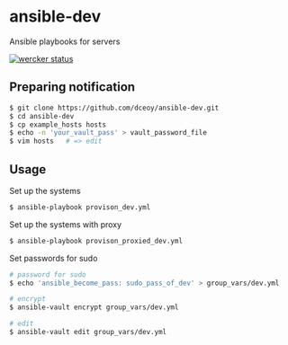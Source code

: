 ansible-dev
===========

Ansible playbooks for servers

[![wercker status](https://app.wercker.com/status/4f6cc02818eabf9b6b0903bfb6d021f9/m/master "wercker status")](https://app.wercker.com/project/byKey/4f6cc02818eabf9b6b0903bfb6d021f9)

Preparing notification
----------------------

```sh
$ git clone https://github.com/dceoy/ansible-dev.git
$ cd ansible-dev
$ cp example_hosts hosts
$ echo -n 'your_vault_pass' > vault_password_file
$ vim hosts   # => edit
```

Usage
-----

Set up the systems

```sh
$ ansible-playbook provison_dev.yml
```

Set up the systems with proxy

```sh
$ ansible-playbook provison_proxied_dev.yml
```

Set passwords for sudo

```sh
# password for sudo
$ echo 'ansible_become_pass: sudo_pass_of_dev' > group_vars/dev.yml

# encrypt
$ ansible-vault encrypt group_vars/dev.yml

# edit
$ ansible-vault edit group_vars/dev.yml
```
